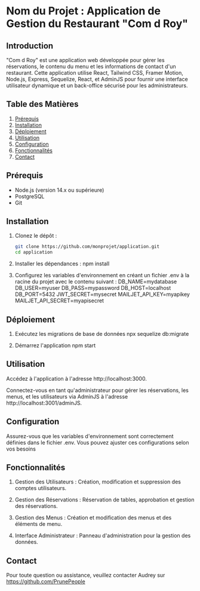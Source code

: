 # Nom du Projet : Application de Gestion du Restaurant "Com d Roy"

## Introduction

"Com d Roy" est une application web développée pour gérer les réservations, le contenu du menu et les informations de contact d'un restaurant. 
Cette application utilise React, Tailwind CSS, Framer Motion, Node.js, Express, Sequelize, React, et AdminJS pour fournir une interface utilisateur dynamique et un back-office sécurisé pour les administrateurs.

## Table des Matières

1. [Prérequis](#prérequis)
2. [Installation](#installation)
3. [Déploiement](#déploiement)
4. [Utilisation](#utilisation)
5. [Configuration](#configuration)
6. [Fonctionnalités](#fonctionnalités)
7. [Contact](#contact)

## Prérequis

- Node.js (version 14.x ou supérieure)
- PostgreSQL
- Git

## Installation

1. Clonez le dépôt :

   ```bash
   git clone https://github.com/monprojet/application.git
   cd application

   ```

2. Installer les dépendances :
   npm install

3. Configurez les variables d'environnement en créant un fichier .env à la racine du projet avec le contenu suivant :
   DB_NAME=mydatabase
   DB_USER=myuser
   DB_PASS=mypassword
   DB_HOST=localhost
   DB_PORT=5432
   JWT_SECRET=mysecret
   MAILJET_API_KEY=myapikey
   MAILJET_API_SECRET=myapisecret

## Déploiement

1. Exécutez les migrations de base de données
   npx sequelize db:migrate

2. Démarrez l'application
   npm start

## Utilisation

Accédez à l'application à l'adresse http://localhost:3000.

Connectez-vous en tant qu'administrateur pour gérer les réservations, les menus, et les utilisateurs via AdminJS à l'adresse http://localhost:3001/adminJS.

## Configuration

Assurez-vous que les variables d'environnement sont correctement définies dans le fichier .env. Vous pouvez ajuster ces configurations selon vos besoins

## Fonctionnalités

1. Gestion des Utilisateurs :
   Création, modification et suppression des comptes utilisateurs.

2. Gestion des Réservations :
   Réservation de tables, approbation et gestion des réservations.

3. Gestion des Menus :
   Création et modification des menus et des éléments de menu.

4. Interface Administrateur :
   Panneau d'administration pour la gestion des données.

## Contact

Pour toute question ou assistance, veuillez contacter Audrey sur https://github.com/PrunePeople

